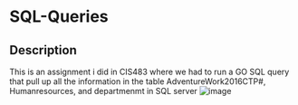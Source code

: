 # SQL-Queries

## Description
This is an assignment i did in CIS483 where we had to run a GO SQL query that pull up all the information in the table AdventureWork2016CTP#, Humanresources, and departmenmt in SQL server 
![image](https://github.com/user-attachments/assets/ca0fd5c5-a40c-4b8a-9309-b589f0bce0b7)
